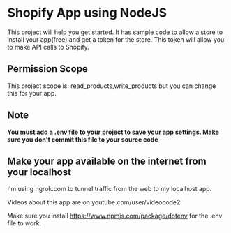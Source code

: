 # Shopify App using NodeJS

This project will help you get started. It has sample code to allow a store to install your app(free) and get a token for the store. This token will allow you to make API calls to Shopify.

## Permission Scope

This project scope is: read_products,write_products but you can change this for your app.

## Note
**You must add a .env file to your project to save your app settings. Make sure you don't commit this file to your source code**

## Make your app available on the internet from your localhost

I'm using ngrok.com to tunnel traffic from the web to my localhost app.

Videos about this app are on youtube.com/user/videocode2

Make sure you install https://www.npmjs.com/package/dotenv for the .env file to work.
